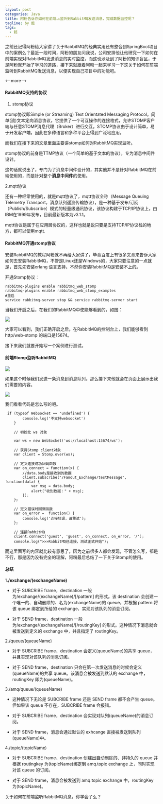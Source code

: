 ```yaml
---
layout: post
categories: Java
title: 阿粉告诉你如何在前端上监听到RabbitMQ发送消息，完成数据监控呢？
tagline: by 懿
tags: 
  - 懿
---
```


之前还记得阿粉给大家讲了关于RabbitMQ的经典实用还有整合到SpringBoot项目中的案例么？最近一段时间，阿粉的朋友问我说，公司安排他让他研究一下如何在前端实现对RabbitMQ发送消息的实时监控，而这也涉及到了阿粉的知识盲区，于是阿粉就开始了学习的道路，接下来就跟着阿粉一起来学习一下这关于如何在前端监听到RabbitMQ发送消息，以便实现自己项目中的功能吧。

<--more-->

#### RabbitMQ支持的协议

1. stomp协议

stomp协议即Simple (or Streaming) Text Orientated Messaging Protocol，简单(流)文本定向消息协议，它提供了一个可互操作的连接格式，允许STOMP客户端与任意STOMP消息代理（Broker）进行交互。STOMP协议由于设计简单，易于开发客户端，因此在多种语言和多种平台上得到广泛地应用。

而我们在接下来的文章里面主要讲stomp如何对RabbitMQ实现监听。

stomp协议的前身是TTMP协议（一个简单的基于文本的协议），专为消息中间件设计。

这句话就说出了，专门为了消息中间件设计的，其实他并不是针对RabbitMQ在前端使用的，而是针对整个**消息中间件**的使用。

2.mqtt协议

还有一种经常使用的，就是mqtt协议了，mqtt协议全称（Message Queuing Telemetry Transport，消息队列遥测传输协议），是一种基于发布/订阅（Publish/Subscribe）模式的轻量级通讯协议，该协议构建于TCP/IP协议上，由IBM在1999年发布，目前最新版本为v3.1.1。

mqtt协议是属于在应用层协议的，这样也就是说只要是支持TCP/IP协议栈的地方，都可以使用mqtt.


#### RabbitMQ开通stomp协议

安装RabbitMQ的教程阿粉就不再给大家讲了，毕竟百度上有很多文章来告诉大家如何去安装RabbitMQ，不管是Linux还是Windows的，大家只要注意的一点就是，首先先安装erlang 语言支持，不然你安装RabbitMQ是安装不上的。

开通Stomp协议：

```
rabbitmq-plugins enable rabbitmq_web_stomp
rabbitmq-plugins enable rabbitmq_web_stomp_examples
#重启
service rabbitmq-server stop && service rabbitmq-server start

```

当我们开启之后，在我们的RabbitMQ中使能够看到的，如图：

![](http://www.justdojava.com/assets/images/2019/java/image_yi/2021/05-04/01.jpg)

大家可以看到，我们正确开启之后，在RabbitMQ的控制台上，我们能够看到http/web-stomp 的端口是15674。

接下来我们就要开始写一个案例进行测试。

#### 前端Stomp监听RabbitMQ

![](http://www.justdojava.com/assets/images/2019/java/image_yi/2021/05-04/02.jpg)

如果这个时候我们发送一条消息到消息队列，那么接下来他就会在页面上展示出我们需要的内容。

![](http://www.justdojava.com/assets/images/2019/java/image_yi/2021/05-04/03.jpg)

我们看看代码是怎么写的吧。

```
 if (typeof WebSocket == 'undefined') {
        console.log('不支持websocket')
    }

    // 初始化 ws 对象

    var ws = new WebSocket('ws://localhost:15674/ws');

    // 获得Stomp client对象
    var client = Stomp.over(ws);

    // 定义连接成功回调函数
    var on_connect = function(x) {
        //data.body是接收到的数据
        client.subscribe("/Fanout_Exchange/testMessage", function(data) {
            var msg = data.body;
            alert("收到数据：" + msg);
        });
    };

    // 定义错误时回调函数
    var on_error =  function() {
        console.log('连接错误，请重试');
    };

    // 连接RabbitMQ
    client.connect('guest', 'guest', on_connect, on_error, '/');
    console.log(">>>RabbitMQ已连接，测试正式开始");
```

而这里面写的内容就比较有意思了，因为之前很多人都会发现，不管怎么写，都是不行，那是因为没有完全的理解，阿粉最后总结了一下关于Stomp的使用。

#### 总结

1.**/exchange/(exchangeName)**

- 对于 SUBCRIBE frame，destination 一般为/exchange/(exchangeName)/[/pattern] 的形式。该 destination 会创建一个唯一的、自动删除的、名为(exchangeName)的 queue，并根据 pattern 将该 queue 绑定到所给的 exchange，实现对该队列的消息订阅。

- 对于 SEND frame，destination 一般为/exchange/(exchangeName)/[/routingKey] 的形式。这种情况下消息就会被发送到定义的 exchange 中，并且指定了 routingKey。

2./queue/(queueName)

- 对于 SUBCRIBE frame，destination 会定义(queueName)的共享 queue，并且实现对该队列的消息订阅。

- 对于 SEND frame，destination 只会在第一次发送消息的时候会定义(queueName)的共享 queue。该消息会被发送到默认的 exchange 中，routingKey 即为(queueName)。

3./amq/queue/(queueName)

- 这种情况下无论是 SUBCRIBE frame 还是 SEND frame 都不会产生 queue。但如果该 queue 不存在，SUBCRIBE frame 会报错。

- 对于 SUBCRIBE frame，destination 会实现对队列(queueName)的消息订阅。

- 对于 SEND frame，消息会通过默认的 exhcange 直接被发送到队列(queueName)中。

4./topic/(topicName)

- 对于 SUBCRIBE frame，destination 创建出自动删除的、非持久的 queue 并根据 routingkey 为(topicName)绑定到 amq.topic exchange 上，同时实现对该 queue 的订阅。

- 对于 SEND frame，消息会被发送到 amq.topic exchange 中，routingKey 为(topicName)。

关于如何在前端监听RabbitMQ消息，你学会了么？